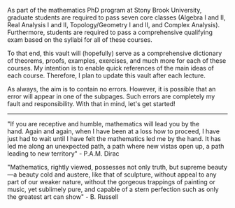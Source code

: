 As part of the mathematics PhD program at Stony Brook University, graduate students are required to pass seven core classes (Algebra I and II, Real Analysis I and II, Topology/Geometry I and II, and Complex Analysis). Furthermore, students are required to pass a comprehensive qualifying exam based on the syllabi for all of these courses. 

To that end, this vault will (hopefully) serve as a comprehensive dictionary of theorems, proofs, examples, exercises, and much more for each of these courses. My intention is to enable quick references of the main ideas of each course. Therefore, I plan to update this vault after each lecture. 

As always, the aim is to contain no errors. However, it is possible that an error will appear in one of the subpages. Such errors are completely my fault and responsibility. With that in mind, let's get started!

--------------------------------------------------------------------------

"If you are receptive and humble, mathematics will lead you by the hand. Again and again, when I have been at a loss how to proceed, I have just had to wait until I have felt the mathematics led me by the hand. It has led me along an unexpected path, a path where new vistas open up, a path leading to new territory" - P.A.M. Dirac 

"Mathematics, rightly viewed, possesses not only truth, but supreme beauty—a beauty cold and austere, like that of sculpture, without appeal to any part of our weaker nature, without the gorgeous trappings of painting or music, yet sublimely pure, and capable of a stern perfection such as only the greatest art can show" - B. Russell